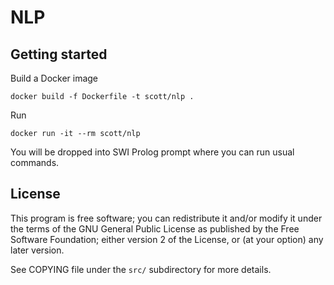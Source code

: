 # NLP

## Getting started

Build a Docker image

    docker build -f Dockerfile -t scott/nlp .

Run

    docker run -it --rm scott/nlp

You will be dropped into SWI Prolog prompt where you can run usual commands.

## License

This program is free software; you can redistribute it and/or modify it under the
terms of the GNU General Public License as published by the Free Software
Foundation; either version 2 of the License, or (at your option) any later version.

See COPYING file under the `src/` subdirectory for more details.
